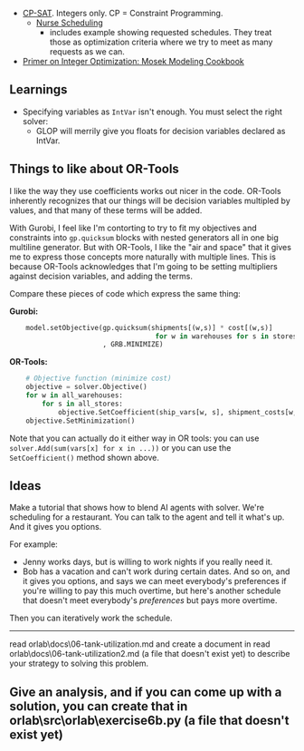 

* [CP-SAT](https://developers.google.com/optimization/cp/cp_solver). Integers only. CP = Constraint Programming. 
    * [Nurse Scheduling](https://developers.google.com/optimization/scheduling/employee_scheduling)
        - includes example showing requested schedules. They treat those as optimization criteria
          where we try to meet as many requests as we can.
* [Primer on Integer Optimization: Mosek Modeling Cookbook](https://docs.mosek.com/modeling-cookbook/linear.html)


## Learnings
* Specifying variables as `IntVar` isn't enough. You must select the right solver:
    * GLOP will merrily give you floats for decision variables declared as IntVar.

## Things to like about OR-Tools
I like the way they use coefficients works out nicer in the code.
OR-Tools inherently recognizes that our things will be decision variables multipled
by values, and that many of these terms will be added.

With Gurobi, I feel like I'm contorting to try to fit my objectives and constraints
into `gp.quicksum` blocks with nested generators all in one big multiline generator.
But with OR-Tools, I like the "air and space" that it gives me to express those
concepts more naturally with multiple lines. This is because OR-Tools acknowledges
that I'm going to be setting multipliers against decision variables, and adding the terms.

Compare these pieces of code which express the same thing:

**Gurobi:**
```py
    model.setObjective(gp.quicksum(shipments[(w,s)] * cost[(w,s)]
                                    for w in warehouses for s in stores)
                       , GRB.MINIMIZE)
```

**OR-Tools:**
```py
    # Objective function (minimize cost)
    objective = solver.Objective()
    for w in all_warehouses:
        for s in all_stores:
            objective.SetCoefficient(ship_vars[w, s], shipment_costs[w, s])
    objective.SetMinimization()
```
Note that you can actually do it either way in OR tools:
you can use `solver.Add(sum(vars[x] for x in ...))`
or you can use the `SetCoefficient()` method shown above.

## Ideas
Make a tutorial that shows how to blend AI agents with solver.
We're scheduling for a restaurant.
You can talk to the agent and tell it what's up.
And it gives you options.

For example:
* Jenny works days, but is willing to work nights if you really need it.
* Bob has a vacation and can't work during certain dates.
And so on, and it gives you options, and says we can meet everybody's
preferences if you're willing to pay this much overtime, but here's
another schedule that doesn't meet everybody's *preferences* but
pays more overtime.

Then you can iteratively work the schedule.


---
read orlab\docs\06-tank-utilization.md and create a document in read orlab\docs\06-tank-utilization2.md (a file that doesn't exist yet) to describe your strategy to solving this problem.

Give an analysis, and if you can come up with a solution, you can create that in 
orlab\src\orlab\exercise6b.py (a file that doesn't exist yet)
---
